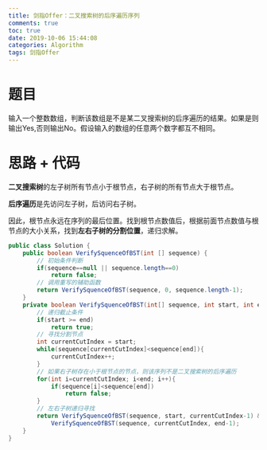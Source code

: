 ```yaml
---
title: 剑指Offer：二叉搜索树的后序遍历序列
comments: true
toc: true
date: 2019-10-06 15:44:08
categories: Algorithm
tags: 剑指Offer
---
```


# 题目

输入一个整数数组，判断该数组是不是某二叉搜索树的后序遍历的结果。如果是则输出Yes,否则输出No。假设输入的数组的任意两个数字都互不相同。

# 思路 + 代码

**二叉搜索树**的左子树所有节点小于根节点，右子树的所有节点大于根节点。

**后序遍历**是先访问左子树，后访问右子树。

因此，根节点永远在序列的最后位置。找到根节点数值后，根据前面节点数值与根节点的大小关系，找到**左右子树的分割位置**，递归求解。

```java
public class Solution {
    public boolean VerifySquenceOfBST(int [] sequence) {
        // 初始条件判断
        if(sequence==null || sequence.length==0)
            return false;
        // 调用重写的辅助函数
        return VerifySquenceOfBST(sequence, 0, sequence.length-1);
    }
    private boolean VerifySquenceOfBST(int[] sequence, int start, int end){
        // 递归截止条件
        if(start >= end)
            return true;
        // 寻找分割节点
        int currentCutIndex = start;
        while(sequence[currentCutIndex]<sequence[end]){
            currentCutIndex++;
        }
        // 如果右子树存在小于根节点的节点，则该序列不是二叉搜索树的后序遍历
        for(int i=currentCutIndex; i<end; i++){
            if(sequence[i]<sequence[end])
                return false;
        }
        // 左右子树递归寻找
        return VerifySquenceOfBST(sequence, start, currentCutIndex-1) && 
            VerifySquenceOfBST(sequence, currentCutIndex, end-1);
    }
}
```
